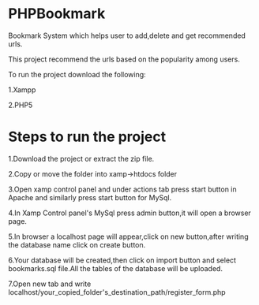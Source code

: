 # PHPBookmark
Bookmark System which helps user to add,delete and get recommended urls.

This project recommend the urls based on the popularity among users.

To run the project download the following:

1.Xampp

2.PHP5



# Steps to run the project 

1.Download the project or extract the zip file.

2.Copy or move the folder into xamp->htdocs folder

3.Open xamp control panel and under actions tab press start button in Apache and similarly press start button for MySql.

4.In Xamp Control panel's MySql press admin button,it will open a browser page.

5.In browser a localhost page will appear,click on new button,after writing the database name click on create button.

6.Your database will be created,then click on import button and select bookmarks.sql file.All the tables of the database will be uploaded.

7.Open new tab and write localhost/your_copied_folder's_destination_path/register_form.php



